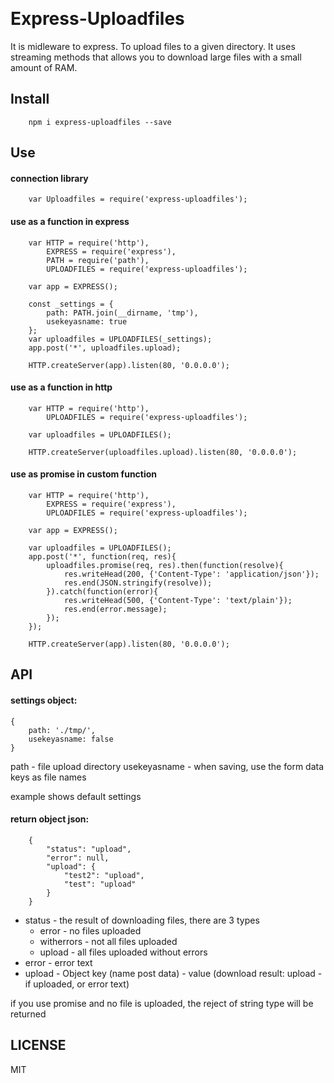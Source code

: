 ﻿﻿
# Express-Uploadfiles
It is midleware to express. To upload files to a given directory. It uses streaming methods that allows you to download large files with a small amount of RAM.

## Install

```
	npm i express-uploadfiles --save
```

## Use

#### connection library
```
	var Uploadfiles = require('express-uploadfiles');
```

#### use as a function in express
```
	var HTTP = require('http'),
		EXPRESS = require('express'),
		PATH = require('path'),
		UPLOADFILES = require('express-uploadfiles');
	
	var app = EXPRESS();
	
	const _settings = {
		path: PATH.join(__dirname, 'tmp'),
		usekeyasname: true
	};
	var uploadfiles = UPLOADFILES(_settings);
	app.post('*', uploadfiles.upload);
	
	HTTP.createServer(app).listen(80, '0.0.0.0');
```

#### use as a function in http
```
	var HTTP = require('http'),
		UPLOADFILES = require('express-uploadfiles');
	
	var uploadfiles = UPLOADFILES();
	
	HTTP.createServer(uploadfiles.upload).listen(80, '0.0.0.0');
```

#### use as promise in custom function
```
	var HTTP = require('http'),
		EXPRESS = require('express'),
		UPLOADFILES = require('express-uploadfiles');
	
	var app = EXPRESS();
	
	var uploadfiles = UPLOADFILES();
	app.post('*', function(req, res){
		uploadfiles.promise(req, res).then(function(resolve){
			res.writeHead(200, {'Content-Type': 'application/json'});
			res.end(JSON.stringify(resolve));
		}).catch(function(error){
			res.writeHead(500, {'Content-Type': 'text/plain'});
			res.end(error.message);
		});
	});
	
	HTTP.createServer(app).listen(80, '0.0.0.0');
```

## API
#### settings object:
```
{
	path: './tmp/',
	usekeyasname: false
}
```
path - file upload directory
usekeyasname - when saving, use the form data keys as file names

example shows default settings

#### return object json:
```
	{
		"status": "upload",
		"error": null,
		"upload": {
			"test2": "upload",
			"test": "upload"
		}
	}
```

- status - the result of downloading files, there are 3 types
    - error - no files uploaded
	- witherrors - not all files uploaded
	- upload - all files uploaded without errors
- error - error text
- upload - Object key (name post data) - value (download result: upload - if uploaded, or error text)

if you use promise and no file is uploaded, the reject of string type will be returned

## LICENSE

MIT
